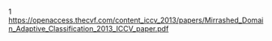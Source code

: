 1 https://openaccess.thecvf.com/content_iccv_2013/papers/Mirrashed_Domain_Adaptive_Classification_2013_ICCV_paper.pdf
